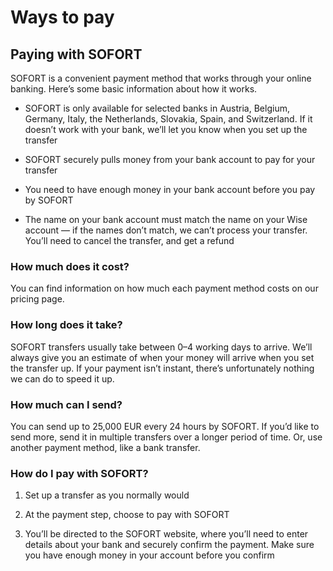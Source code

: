 # Ways to pay  
## Paying with SOFORT  
SOFORT is a convenient payment method that works through your online banking. Here’s some basic information about how it works.

  * SOFORT is only available for selected banks in Austria, Belgium, Germany, Italy, the Netherlands, Slovakia, Spain, and Switzerland. If it doesn’t work with your bank, we’ll let you know when you set up the transfer

  * SOFORT securely pulls money from your bank account to pay for your transfer

  * You need to have enough money in your bank account before you pay by SOFORT

  * The name on your bank account must match the name on your Wise account — if the names don’t match, we can’t process your transfer. You’ll need to cancel the transfer, and get a refund




### How much does it cost?

You can find information on how much each payment method costs on our pricing page. 

### How long does it take?

SOFORT transfers usually take between 0–4 working days to arrive. We’ll always give you an estimate of when your money will arrive when you set the transfer up. If your payment isn’t instant, there’s unfortunately nothing we can do to speed it up. 

### How much can I send?

You can send up to 25,000 EUR every 24 hours by SOFORT. If you’d like to send more, send it in multiple transfers over a longer period of time. Or, use another payment method, like a bank transfer.

### How do I pay with SOFORT?

  1. Set up a transfer as you normally would

  2. At the payment step, choose to pay with SOFORT

  3. You’ll be directed to the SOFORT website, where you’ll need to enter details about your bank and securely confirm the payment. Make sure you have enough money in your account before you confirm